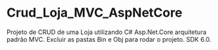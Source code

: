 # Crud_Loja_MVC_AspNetCore
Projeto de CRUD de uma Loja utilizando C# Asp.Net.Core arquitetura padrão MVC.
Excluir as pastas Bin e Obj para rodar o projeto.
SDK 6.0.
